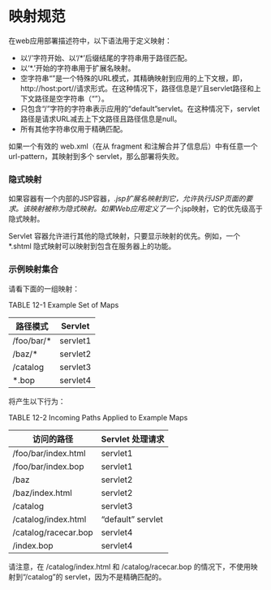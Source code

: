 # 映射规范

在web应用部署描述符中，以下语法用于定义映射：

* 以‘/’字符开始、以‘/*’后缀结尾的字符串用于路径匹配。
* 以‘*.’开始的字符串用于扩展名映射。
* 空字符串“”是一个特殊的URL模式，其精确映射到应用的上下文根，即，http://host:port/<context-root>/请求形式。在这种情况下，路径信息是‘/’且servlet路径和上下文路径是空字符串（“”）。
* 只包含“/”字符的字符串表示应用的“default”servlet。在这种情况下，servlet路径是请求URL减去上下文路径且路径信息是null。
* 所有其他字符串仅用于精确匹配。

如果一个有效的 web.xml（在从 fragment 和注解合并了信息后）中有任意一个url-pattern，其映射到多个 servlet，那么部署将失败。

### 隐式映射

如果容器有一个内部的JSP容器，*.jsp扩展名映射到它，允许执行JSP页面的要求。该映射被称为隐式映射。如果Web应用定义了一个*.jsp映射，它的优先级高于隐式映射。

Servlet 容器允许进行其他的隐式映射，只要显示映射的优先。例如，一个 *.shtml 隐式映射可以映射到包含在服务器上的功能。

### 示例映射集合

请看下面的一组映射：

TABLE 12-1 Example Set of Maps

路径模式 | Servlet
---- | ----
/foo/bar/* | servlet1
/baz/* | servlet2
/catalog | servlet3
*.bop | servlet4

将产生以下行为：

TABLE 12-2 Incoming Paths Applied to Example Maps

访问的路径  | Servlet 处理请求
---- | ----
/foo/bar/index.html | servlet1
/foo/bar/index.bop | servlet1
/baz | servlet2
/baz/index.html | servlet2
/catalog | servlet3
/catalog/index.html | “default” servlet
/catalog/racecar.bop | servlet4
/index.bop | servlet4

请注意，在 /catalog/index.html 和 /catalog/racecar.bop 的情况下，不使用映射到“/catalog”的 servlet，因为不是精确匹配的。
